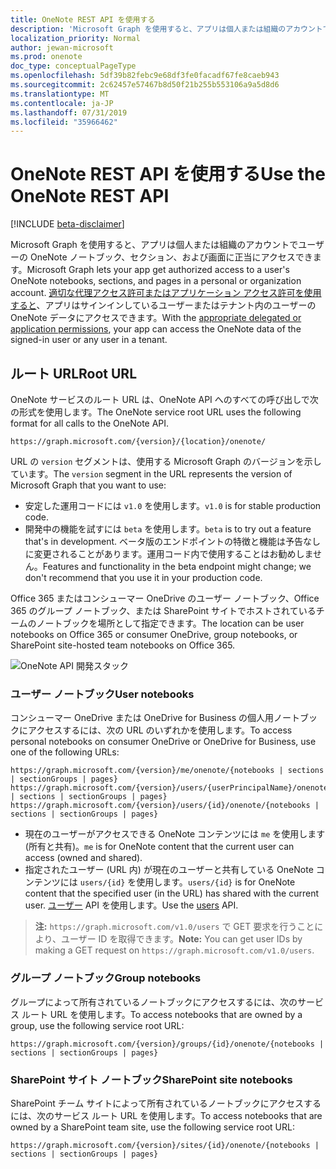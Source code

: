 ```yaml
---
title: OneNote REST API を使用する
description: 'Microsoft Graph を使用すると、アプリは個人または組織のアカウントでユーザーの OneNote ノートブック、セクション、および画面に正当にアクセスできます。 適切な代理アクセス許可またはアプリケーション アクセス許可を使用すると、アプリはサインインしているユーザーまたはテナント内のユーザーの OneNote データにアクセスできます。 '
localization_priority: Normal
author: jewan-microsoft
ms.prod: onenote
doc_type: conceptualPageType
ms.openlocfilehash: 5df39b82febc9e68df3fe0facadf67fe8caeb943
ms.sourcegitcommit: 2c62457e57467b8d50f21b255b553106a9a5d8d6
ms.translationtype: MT
ms.contentlocale: ja-JP
ms.lasthandoff: 07/31/2019
ms.locfileid: "35966462"
---
```

# <a name="use-the-onenote-rest-api"></a><span data-ttu-id="376e9-104">OneNote REST API を使用する</span><span class="sxs-lookup"><span data-stu-id="376e9-104">Use the OneNote REST API</span></span>

[!INCLUDE [beta-disclaimer](../../includes/beta-disclaimer.md)]

<span data-ttu-id="376e9-105">Microsoft Graph を使用すると、アプリは個人または組織のアカウントでユーザーの OneNote ノートブック、セクション、および画面に正当にアクセスできます。</span><span class="sxs-lookup"><span data-stu-id="376e9-105">Microsoft Graph lets your app get authorized access to a user's OneNote notebooks, sections, and pages in a personal or organization account.</span></span> <span data-ttu-id="376e9-106">[適切な代理アクセス許可またはアプリケーション アクセス許可を使用すると](/graph/permissions-reference#notes-permissions)、アプリはサインインしているユーザーまたはテナント内のユーザーの OneNote データにアクセスできます。</span><span class="sxs-lookup"><span data-stu-id="376e9-106">With the [appropriate delegated or application permissions](/graph/permissions-reference#notes-permissions), your app can access the OneNote data of the signed-in user or any user in a tenant.</span></span> 

## <a name="root-url"></a><span data-ttu-id="376e9-107">ルート URL</span><span class="sxs-lookup"><span data-stu-id="376e9-107">Root URL</span></span>
<span data-ttu-id="376e9-108">OneNote サービスのルート URL は、OneNote API へのすべての呼び出しで次の形式を使用します。</span><span class="sxs-lookup"><span data-stu-id="376e9-108">The OneNote service root URL uses the following format for all calls to the OneNote API.</span></span>
```
https://graph.microsoft.com/{version}/{location}/onenote/ 
```

<span data-ttu-id="376e9-109">URL の `version` セグメントは、使用する Microsoft Graph のバージョンを示しています。</span><span class="sxs-lookup"><span data-stu-id="376e9-109">The `version` segment in the URL represents the version of Microsoft Graph that you want to use:</span></span>

- <span data-ttu-id="376e9-110">安定した運用コードには `v1.0` を使用します。</span><span class="sxs-lookup"><span data-stu-id="376e9-110">`v1.0` is for stable production code.</span></span>
- <span data-ttu-id="376e9-111">開発中の機能を試すには `beta` を使用します。</span><span class="sxs-lookup"><span data-stu-id="376e9-111">`beta` is to try out a feature that's in development.</span></span> <span data-ttu-id="376e9-112">ベータ版のエンドポイントの特徴と機能は予告なしに変更されることがあります。運用コード内で使用することはお勧めしません。</span><span class="sxs-lookup"><span data-stu-id="376e9-112">Features and functionality in the beta endpoint might change; we don't recommend that you use it in your production code.</span></span>

<span data-ttu-id="376e9-113">Office 365 またはコンシューマー OneDrive のユーザー ノートブック、Office 365 のグループ ノートブック、または SharePoint サイトでホストされているチームのノートブックを場所として指定できます。</span><span class="sxs-lookup"><span data-stu-id="376e9-113">The location can be user notebooks on Office 365 or consumer OneDrive, group notebooks, or SharePoint site-hosted team notebooks on Office 365.</span></span> 

![OneNote API 開発スタック](https://cdn.graph.office.net/prod/GraphDocuments/en-us/concepts/images/onenote-dev-diagram.png)

### <a name="user-notebooks"></a><span data-ttu-id="376e9-115">ユーザー ノートブック</span><span class="sxs-lookup"><span data-stu-id="376e9-115">User notebooks</span></span>
<span data-ttu-id="376e9-116">コンシューマー OneDrive または OneDrive for Business の個人用ノートブックにアクセスするには、次の URL のいずれかを使用します。</span><span class="sxs-lookup"><span data-stu-id="376e9-116">To access personal notebooks on consumer OneDrive or OneDrive for Business, use one of the following URLs:</span></span>

```
https://graph.microsoft.com/{version}/me/onenote/{notebooks | sections | sectionGroups | pages} 
https://graph.microsoft.com/{version}/users/{userPrincipalName}/onenote/{notebooks | sections | sectionGroups | pages} 
https://graph.microsoft.com/{version}/users/{id}/onenote/{notebooks | sections | sectionGroups | pages} 
```

- <span data-ttu-id="376e9-117">現在のユーザーがアクセスできる OneNote コンテンツには `me` を使用します (所有と共有)。</span><span class="sxs-lookup"><span data-stu-id="376e9-117">`me` is for OneNote content that the current user can access (owned and shared).</span></span>
- <span data-ttu-id="376e9-118">指定されたユーザー (URL 内) が現在のユーザーと共有している OneNote コンテンツには `users/{id}` を使用します。</span><span class="sxs-lookup"><span data-stu-id="376e9-118">`users/{id}` is for OneNote content that the specified user (in the URL) has shared with the current user.</span></span> <span data-ttu-id="376e9-119">[ユーザー](users.md) API を使用します。</span><span class="sxs-lookup"><span data-stu-id="376e9-119">Use the [users](users.md) API.</span></span>
> <span data-ttu-id="376e9-120">**注:** `https://graph.microsoft.com/v1.0/users` で GET 要求を行うことにより、ユーザー ID を取得できます。</span><span class="sxs-lookup"><span data-stu-id="376e9-120">**Note:** You can get user IDs by making a GET request on `https://graph.microsoft.com/v1.0/users`.</span></span>

### <a name="group-notebooks"></a><span data-ttu-id="376e9-121">グループ ノートブック</span><span class="sxs-lookup"><span data-stu-id="376e9-121">Group notebooks</span></span>

<span data-ttu-id="376e9-122">グループによって所有されているノートブックにアクセスするには、次のサービス ルート URL を使用します。</span><span class="sxs-lookup"><span data-stu-id="376e9-122">To access notebooks that are owned by a group, use the following service root URL:</span></span>

```
https://graph.microsoft.com/{version}/groups/{id}/onenote/{notebooks | sections | sectionGroups | pages} 
```
### <a name="sharepoint-site-notebooks"></a><span data-ttu-id="376e9-123">SharePoint サイト ノートブック</span><span class="sxs-lookup"><span data-stu-id="376e9-123">SharePoint site notebooks</span></span>
<span data-ttu-id="376e9-124">SharePoint チーム サイトによって所有されているノートブックにアクセスするには、次のサービス ルート URL を使用します。</span><span class="sxs-lookup"><span data-stu-id="376e9-124">To access notebooks that are owned by a SharePoint team site, use the following service root URL:</span></span>

```
https://graph.microsoft.com/{version}/sites/{id}/onenote/{notebooks | sections | sectionGroups | pages} 
```
